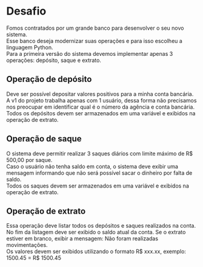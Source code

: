 # Desafio
Fomos contratados por um grande banco para desenvolver o seu novo sistema.  
Esse banco deseja modernizar suas operações e para isso escolheu a linguagem Python.  
Para a primeira versão do sistema devemos implementar apenas 3 operações: depósito, saque e extrato.

## Operação de depósito
Deve ser possível depositar valores positivos para a minha conta bancária.  
A v1 do projeto trabalha apenas com 1 usuário, dessa forma não precisamos nos preocupar em identificar qual é o número da agência e conta bancária.  
Todos os depósitos devem ser armazenados em uma variável e exibidos na operação de extrato.

## Operação de saque
O sistema deve permitir realizar 3 saques diários com limite máximo de R$ 500,00 por saque.  
Caso o usuário não tenha saldo em conta, o sistema deve exibir uma mensagem informando que não será possível sacar o dinheiro por falta de saldo.  
Todos os saques devem ser armazenados em uma variável e exibidos na operação de extrato.

## Operação de extrato
Essa operação deve listar todos os depósitos e saques realizados na conta.  
No fim da listagem deve ser exibido o saldo atual da conta. Se o extrato estiver em branco, exibir a mensagem: Não foram realizadas movimentações.  
Os valores devem ser exibidos utilizando o formato R$ xxx.xx, exemplo: 1500.45 = R$ 1500.45
